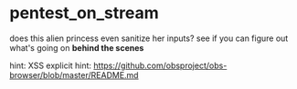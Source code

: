 # pentest_on_stream

does this alien princess even sanitize her inputs?
see if you can figure out what's going on **behind the scenes**

hint: XSS
explicit hint: https://github.com/obsproject/obs-browser/blob/master/README.md